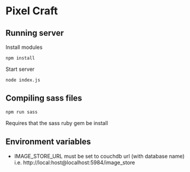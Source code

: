 # Pixel Craft

## Running server

Install modules

```
npm install
```

Start server

```
node index.js
```

## Compiling sass files

```
npm run sass
```

Requires that the sass ruby gem be install

## Environment variables

- IMAGE_STORE_URL must be set to couchdb url (with database name) i.e. http://local:host@localhost:5984/image_store
